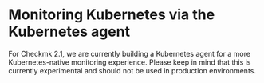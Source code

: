 # Monitoring Kubernetes via the Kubernetes agent
For Checkmk 2.1, we are currently building a Kubernetes agent for a more Kubernetes-native monitoring experience. 
Please keep in mind that this is currently experimental and should not be used in production environments.
